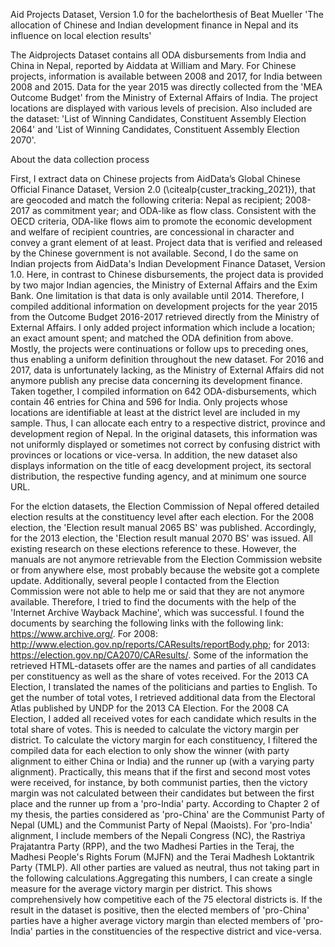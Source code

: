 Aid Projects Dataset, Version 1.0 for the bachelorthesis of Beat Mueller 'The allocation of Chinese and Indian development finance in Nepal and its influence on local election results'

The Aidprojects Dataset contains all ODA disbursements from India and China in Nepal, reported by Aiddata at William and Mary. For Chinese projects, information is available between 2008 and 2017, for India between 2008 and 2015. Data for the year 2015 was directly collected from the 'MEA Outcome Budget' from the Ministry of External Affairs of India. The project locations are displayed with various levels of precision. Also included are the dataset: 'List of Winning Candidates, Constituent Assembly Election 2064' and 'List of Winning Candidates, Constituent Assembly Election 2070'. 

About the data collection process

First, I extract data on Chinese projects from AidData’s Global Chinese Official Finance Dataset, Version 2.0 (\citealp{custer_tracking_2021}), that are geocoded and match the following criteria: Nepal as recipient; 2008-2017 as commitment year; and ODA-like as flow class. Consistent with the OECD criteria, ODA-like flows aim to promote the economic development and welfare of recipient countries, are concessional in character and convey a grant element of at least. Project data that is verified and released by the Chinese government is not available. Second, I do the same on Indian projects from AidData's Indian Development Finance Dataset, Version 1.0. Here, in contrast to Chinese disbursements, the project data is provided by two major Indian agencies, the Ministry of External Affairs and the Exim Bank. One limitation is that data is only available until 2014. Therefore, I compiled additional information on development projects for the year 2015 from the Outcome Budget 2016-2017 retrieved directly from the Ministry of External Affairs. I only added project information which include a location; an exact amount spent; and matched the ODA definition from above. Mostly, the projects were continuations or follow ups to preceding ones, thus enabling a uniform definition throughout the new dataset. For 2016 and 2017, data is unfortunately lacking, as the Ministry of External Affairs did not anymore publish any precise data concerning its development finance. Taken together, I compiled information on 642 ODA-disbursements, which contain 46 entries for China and 596 for India. Only projects whose locations are identifiable at least at the district level are included in my sample. Thus, I can allocate each entry to a respective district, province and development region of Nepal. In the original datasets, this information was not uniformly displayed or sometimes not correct by confusing district with provinces or locations or vice-versa. In addition, the new dataset also displays information on the title of eacg development project, its sectoral distribution, the respective funding agency, and at minimum one source URL.

For the elction datasets, the Election Commission of Nepal offered detailed election results at the constituency level after each election. For the 2008 election, the 'Election result manual 2065 BS' was published. Accordingly, for the 2013 election, the 'Election result manual 2070 BS' was issued. All existing research on these elections reference to these. However, the manuals are not anymore retrievable from the Election Commission website or from anywhere else, most probably because the website got a complete update. Additionally, several people I contacted from the Election Commission were not able to help me or said that they are not anymore available. Therefore, I tried to find the documents with the help of the 'Internet Archive Wayback Machine', which was successful. I found the documents by searching the following links with the following link: https://www.archive.org/. For 2008: http://www.election.gov.np/reports/CAResults/reportBody.php; for 2013: https://election.gov.np/CA2070/CAResults/. Some of the information the retrieved HTML-datasets offer are the names and parties of all candidates per constituency as well as the share of votes received. For the 2013 CA Election, I translated the names of the politicians and parties to English. To get the number of total votes, I retrieved additional data from the Electoral Atlas published by UNDP for the 2013 CA Election. For the 2008 CA Election, I added all received votes for each candidate which results in the total share of votes. This is needed to calculate the victory margin per district.
To calculate the victory margin for each constituency, I filtered the compiled data for each election to only show the winner (with party alignment to either China or India) and the runner up (with a varying party alignment). Practically, this means that if the first and second most votes were received, for instance, by both communist parties, then the victory margin was not calculated between their candidates but between the first place and the runner up from a 'pro-India' party. According to Chapter 2 of my thesis, the parties considered as 'pro-China' are the Communist Party of Nepal (UML) and the Communist Party of Nepal (Maoists). For 'pro-India' alignment, I include members of the Nepali Congress (NC), the Rastriya Prajatantra Party (RPP), and the two Madhesi Parties in the Teraj, the Madhesi People's Rights Forum (MJFN) and the Terai Madhesh Loktantrik Party (TMLP). All other parties are valued as neutral, thus not taking part in the following calculations.Aggregating this numbers, I can create a single measure for the average victory margin per district. This shows comprehensively how competitive each of the 75 electoral districts is. If the result in the dataset is positive, then the elected members of 'pro-China' parties have a higher average victory margin than elected members of 'pro-India' parties in the constituencies of the respective district and vice-versa.
